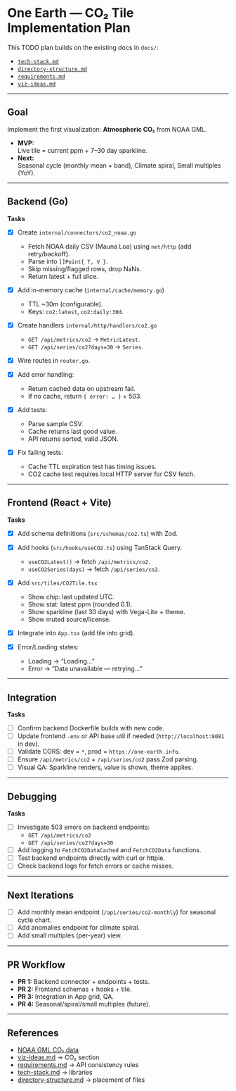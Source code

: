 # One Earth — CO₂ Tile Implementation Plan

This TODO plan builds on the existing docs in `docs/`:

- [`tech-stack.md`](../tech-stack.md)
- [`directory-structure.md`](../directory-structure.md)
- [`requirements.md`](../requirements.md)
- [`viz-ideas.md`](../viz-ideas.md)

---

## Goal

Implement the first visualization: **Atmospheric CO₂** from NOAA GML.

- **MVP:**  
  Live tile = current ppm + 7–30 day sparkline.
- **Next:**  
  Seasonal cycle (monthly mean + band), Climate spiral, Small multiples (YoY).

---

## Backend (Go)

**Tasks**

- [x] Create `internal/connectors/co2_noaa.go`

  - Fetch NOAA daily CSV (Mauna Loa) using `net/http` (add retry/backoff).
  - Parse into `[]Point{ T, V }`.
  - Skip missing/flagged rows, drop NaNs.
  - Return latest + full slice.

- [x] Add in-memory cache (`internal/cache/memory.go`)

  - TTL ~30m (configurable).
  - Keys: `co2:latest`, `co2:daily:30d`.

- [x] Create handlers `internal/http/handlers/co2.go`

  - `GET /api/metrics/co2` → `MetricLatest`.
  - `GET /api/series/co2?days=30` → `Series`.

- [x] Wire routes in `router.go`.

- [x] Add error handling:

  - Return cached data on upstream fail.
  - If no cache, return `{ error: … }` + 503.

- [x] Add tests:

  - Parse sample CSV.
  - Cache returns last good value.
  - API returns sorted, valid JSON.

- [x] Fix failing tests:
  - Cache TTL expiration test has timing issues.
  - CO2 cache test requires local HTTP server for CSV fetch.

---

## Frontend (React + Vite)

**Tasks**

- [x] Add schema definitions (`src/schemas/co2.ts`) with Zod.
- [x] Add hooks (`src/hooks/useCO2.ts`) using TanStack Query.

  - `useCO2Latest()` → fetch `/api/metrics/co2`.
  - `useCO2Series(days)` → fetch `/api/series/co2`.

- [x] Add `src/tiles/CO2Tile.tsx`

  - Show chip: last updated UTC.
  - Show stat: latest ppm (rounded 0.1).
  - Show sparkline (last 30 days) with Vega-Lite + theme.
  - Show muted source/license.

- [x] Integrate into `App.tsx` (add tile into grid).

- [x] Error/Loading states:
  - Loading → “Loading…”
  - Error → “Data unavailable — retrying…”

---

## Integration

**Tasks**

- [ ] Confirm backend Dockerfile builds with new code.
- [ ] Update frontend `.env` or API base util if needed (`http://localhost:8081` in dev).
- [ ] Validate CORS: dev = `*`, prod = `https://one-earth.info`.
- [ ] Ensure `/api/metrics/co2` + `/api/series/co2` pass Zod parsing.
- [ ] Visual QA: Sparkline renders, value is shown, theme applies.

---

## Debugging

**Tasks**

- [ ] Investigate 503 errors on backend endpoints:
  - `GET /api/metrics/co2`
  - `GET /api/series/co2?days=30`
- [ ] Add logging to `FetchCO2DataCached` and `FetchCO2Data` functions.
- [ ] Test backend endpoints directly with curl or httpie.
- [ ] Check backend logs for fetch errors or cache misses.

---

## Next Iterations

- [ ] Add monthly mean endpoint (`/api/series/co2-monthly`) for seasonal cycle chart.
- [ ] Add anomalies endpoint for climate spiral.
- [ ] Add small multiples (per-year) view.

---

## PR Workflow

- **PR 1:** Backend connector + endpoints + tests.
- **PR 2:** Frontend schemas + hooks + tile.
- **PR 3:** Integration in App grid, QA.
- **PR 4:** Seasonal/spiral/small multiples (future).

---

## References

- [NOAA GML CO₂ data](https://gml.noaa.gov/ccgg/trends/data.html)
- [viz-ideas.md](./viz-ideas.md) → CO₂ section
- [requirements.md](./requirements.md) → API consistency rules
- [tech-stack.md](./tech-stack.md) → libraries
- [directory-structure.md](./directory-structure.md) → placement of files

